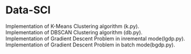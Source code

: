 # Data-SCI
Implementation of K-Means Clustering algorithm (k.py).<br />
Implementation of DBSCAN Clustering algorithm (db.py).<br />
Implementation of Gradient Descent Problem in inremental mode(Igdp.py).<br />
Implementation of Gradient Descent Problem in batch mode(bgdp.py).<br />
